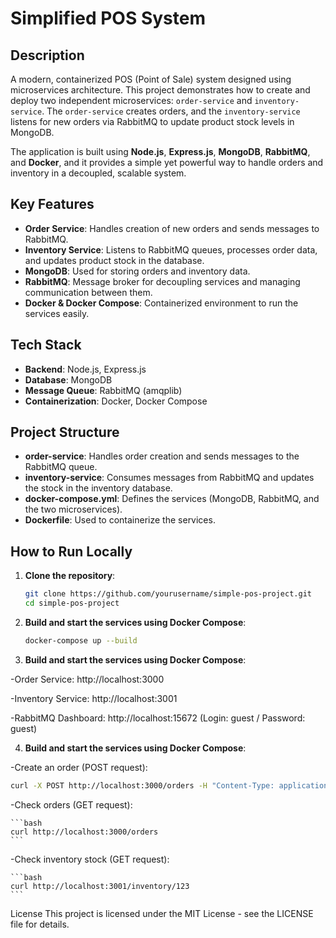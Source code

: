 # Simplified POS System

## Description

A modern, containerized POS (Point of Sale) system designed using microservices architecture. This project demonstrates how to create and deploy two independent microservices: `order-service` and `inventory-service`. The `order-service` creates orders, and the `inventory-service` listens for new orders via RabbitMQ to update product stock levels in MongoDB.

The application is built using **Node.js**, **Express.js**, **MongoDB**, **RabbitMQ**, and **Docker**, and it provides a simple yet powerful way to handle orders and inventory in a decoupled, scalable system.

## Key Features

- **Order Service**: Handles creation of new orders and sends messages to RabbitMQ.
- **Inventory Service**: Listens to RabbitMQ queues, processes order data, and updates product stock in the database.
- **MongoDB**: Used for storing orders and inventory data.
- **RabbitMQ**: Message broker for decoupling services and managing communication between them.
- **Docker & Docker Compose**: Containerized environment to run the services easily.

## Tech Stack

- **Backend**: Node.js, Express.js
- **Database**: MongoDB
- **Message Queue**: RabbitMQ (amqplib)
- **Containerization**: Docker, Docker Compose

## Project Structure

- **order-service**: Handles order creation and sends messages to the RabbitMQ queue.
- **inventory-service**: Consumes messages from RabbitMQ and updates the stock in the inventory database.
- **docker-compose.yml**: Defines the services (MongoDB, RabbitMQ, and the two microservices).
- **Dockerfile**: Used to containerize the services.

## How to Run Locally

1. **Clone the repository**:

   ```bash
   git clone https://github.com/yourusername/simple-pos-project.git
   cd simple-pos-project

   ```

2. **Build and start the services using Docker Compose**:

   ```bash
   docker-compose up --build
   ```

3. **Build and start the services using Docker Compose**:

-Order Service: http://localhost:3000

-Inventory Service: http://localhost:3001

-RabbitMQ Dashboard: http://localhost:15672 (Login: guest / Password: guest)

4. **Build and start the services using Docker Compose**:

-Create an order (POST request):
   ```bash
   curl -X POST http://localhost:3000/orders -H "Content-Type: application/json" -d '{"productId":"123", "quantity":2}'
   ```

-Check orders (GET request):

    ```bash
    curl http://localhost:3000/orders
    ```

-Check inventory stock (GET request):

    ```bash
    curl http://localhost:3001/inventory/123
    ```


License
This project is licensed under the MIT License - see the LICENSE file for details.

